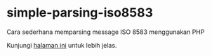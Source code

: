 # simple-parsing-iso8583
Cara sederhana memparsing message ISO 8583 menggunakan PHP

Kunjungi [halaman ini](http://iruwl.github.io/iso8583/php/jak8583/tutorial/2015/07/13/cara-sederhana-memparsing-message-iso-8583.html) untuk lebih jelas.
